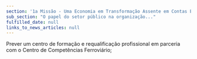 ```yaml
---
section: '1a Missão - Uma Economia em Transformação Assente em Contas Equilibradas'
sub_section: "O papel do setor público na organização..."
fulfilled_date: null
links_to_news_articles: null
---
```


Prever um centro de formação e requalificação profissional em parceria com o Centro de Competências Ferroviário;
